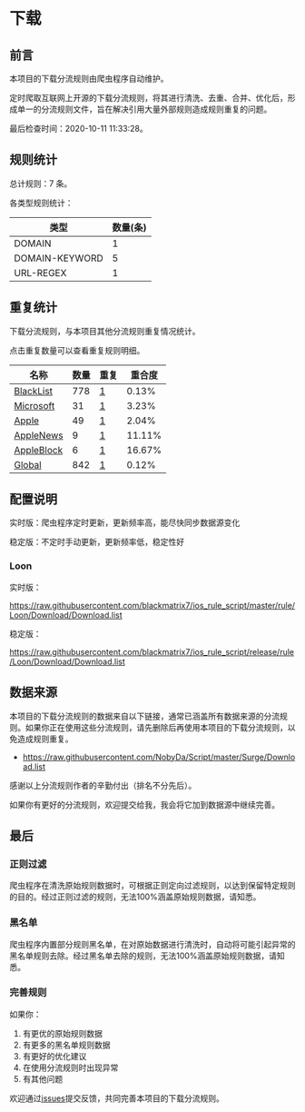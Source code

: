# 下载

## 前言

本项目的下载分流规则由爬虫程序自动维护。

定时爬取互联网上开源的下载分流规则，将其进行清洗、去重、合并、优化后，形成单一的分流规则文件，旨在解决引用大量外部规则造成规则重复的问题。


最后检查时间：2020-10-11 11:33:28。

## 规则统计

总计规则：7 条。

各类型规则统计：

| 类型 | 数量(条) |
| ---- | ---- |
| DOMAIN | 1 |
| DOMAIN-KEYWORD | 5 |
| URL-REGEX | 1 |
## 重复统计

下载分流规则，与本项目其他分流规则重复情况统计。

点击重复数量可以查看重复规则明细。

| 名称 | 数量 | 重复 | 重合度 |
| ---- | ---- | ---- | ------ |
|  [BlackList](https://github.com/blackmatrix7/ios_rule_script/tree/master/rule/Loon/BlackList)    | 778   | [1](https://github.com/blackmatrix7/ios_rule_script/tree/master/rule/Loon/Download/Repeat/BlackList.list)   |   0.13%  |
|  [Microsoft](https://github.com/blackmatrix7/ios_rule_script/tree/master/rule/Loon/Microsoft)    | 31   | [1](https://github.com/blackmatrix7/ios_rule_script/tree/master/rule/Loon/Download/Repeat/Microsoft.list)   |   3.23%  |
|  [Apple](https://github.com/blackmatrix7/ios_rule_script/tree/master/rule/Loon/Apple)    | 49   | [1](https://github.com/blackmatrix7/ios_rule_script/tree/master/rule/Loon/Download/Repeat/Apple.list)   |   2.04%  |
|  [AppleNews](https://github.com/blackmatrix7/ios_rule_script/tree/master/rule/Loon/AppleNews)    | 9   | [1](https://github.com/blackmatrix7/ios_rule_script/tree/master/rule/Loon/Download/Repeat/AppleNews.list)   |   11.11%  |
|  [AppleBlock](https://github.com/blackmatrix7/ios_rule_script/tree/master/rule/Loon/AppleBlock)    | 6   | [1](https://github.com/blackmatrix7/ios_rule_script/tree/master/rule/Loon/Download/Repeat/AppleBlock.list)   |   16.67%  |
|  [Global](https://github.com/blackmatrix7/ios_rule_script/tree/master/rule/Loon/Global)    | 842   | [1](https://github.com/blackmatrix7/ios_rule_script/tree/master/rule/Loon/Download/Repeat/Global.list)   |   0.12%  |
## 配置说明

实时版：爬虫程序定时更新，更新频率高，能尽快同步数据源变化

稳定版：不定时手动更新，更新频率低，稳定性好

### Loon 
实时版：

https://raw.githubusercontent.com/blackmatrix7/ios_rule_script/master/rule/Loon/Download/Download.list

稳定版：

https://raw.githubusercontent.com/blackmatrix7/ios_rule_script/release/rule/Loon/Download/Download.list

## 数据来源

本项目的下载分流规则的数据来自以下链接，通常已涵盖所有数据来源的分流规则。如果你正在使用这些分流规则，请先删除后再使用本项目的下载分流规则，以免造成规则重复。

- https://raw.githubusercontent.com/NobyDa/Script/master/Surge/Download.list


感谢以上分流规则作者的辛勤付出（排名不分先后）。

如果你有更好的分流规则，欢迎提交给我，我会将它加到数据源中继续完善。

## 最后

### 正则过滤

爬虫程序在清洗原始规则数据时，可根据正则定向过滤规则，以达到保留特定规则的目的。经过正则过滤的规则，无法100%涵盖原始规则数据，请知悉。

### 黑名单

爬虫程序内置部分规则黑名单，在对原始数据进行清洗时，自动将可能引起异常的黑名单规则去除。经过黑名单去除的规则，无法100%涵盖原始规则数据，请知悉。

### 完善规则

如果你：

1. 有更优的原始规则数据
2. 有更多的黑名单规则数据
3. 有更好的优化建议
4. 在使用分流规则时出现异常
5. 有其他问题

欢迎通过[issues](https://github.com/blackmatrix7/ios_rule_script/issues/new)提交反馈，共同完善本项目的下载分流规则。
